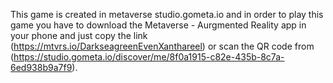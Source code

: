 This game is created in metaverse studio.gometa.io and in order to play this game you have to download the Metaverse - Aurgmented Reality app in your phone and just copy the link (https://mtvrs.io/DarkseagreenEvenXanthareel) or scan the QR code from (https://studio.gometa.io/discover/me/8f0a1915-c82e-435b-8c7a-6ed938b9a7f9).
